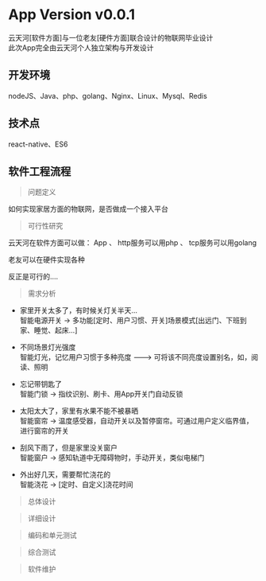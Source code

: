 # App Version v0.0.1
云天河[软件方面]与一位老友[硬件方面]联合设计的物联网毕业设计  
此次App完全由云天河个人独立架构与开发设计  

## 开发环境
nodeJS、Java、php、golang、Nginx、Linux、Mysql、Redis

## 技术点
react-native、ES6  

## 软件工程流程
> 问题定义

如何实现家居方面的物联网，是否做成一个接入平台

> 可行性研究

云天河在软件方面可以做：
  App 、 http服务可以用php 、 tcp服务可以用golang

老友可以在硬件实现各种

反正是可行的....

> 需求分析

 * 家里开关太多了，有时候关灯关半天...  
    智能电源开关 -> 多功能[定时、用户习惯、开关]场景模式[出远门、下班到家、睡觉、起床...]  
 
 * 不同场景灯光强度  
    智能灯光，记忆用户习惯于多种亮度 ---> 可将该不同亮度设置别名，如，阅读、照明  

 * 忘记带钥匙了  
    智能门锁 -> 指纹识别、刷卡、用App开关门自动反锁  

 * 太阳太大了，家里有水果不能不被暴晒  
    智能窗帘 -> 温度感受器，自动开关以及暂停窗帘。可通过用户定义临界值，进行窗帘的开关  

 * 刮风下雨了，但是家里没关窗户  
    智能窗户 -> 感知轨道中无障碍物时，手动开关，类似电梯门  

 * 外出好几天，需要帮忙浇花的  
    智能浇花 -> [定时、自定义]浇花时间  

> 总体设计

> 详细设计

> 编码和单元测试

> 综合测试

> 软件维护